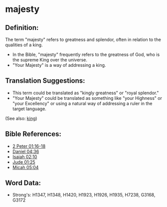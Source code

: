 # majesty #

## Definition: ##

The term "majesty" refers to greatness and splendor, often in relation to the qualities of a king.

* In the Bible, "majesty" frequently refers to the greatness of God, who is the supreme King over the universe.
* "Your Majesty" is a way of addressing a king.

## Translation Suggestions: ##

* This term could be translated as "kingly greatness" or "royal splendor."
* "Your Majesty" could be translated as something like "your Highness" or "your Excellency" or using a natural way of addressing a ruler in the target language.

(See also: [king](../other/king.md))

## Bible References: ##

* [2 Peter 01:16-18](rc://en/tn/help/2pe/01/16)
* [Daniel 04:36](rc://en/tn/help/dan/04/36)
* [Isaiah 02:10](rc://en/tn/help/isa/02/10)
* [Jude 01:25](rc://en/tn/help/jud/01/25)
* [Micah 05:04](rc://en/tn/help/mic/05/04)

## Word Data: ##

* Strong's: H1347, H1348, H1420, H1923, H1926, H1935, H7238, G3168, G3172

